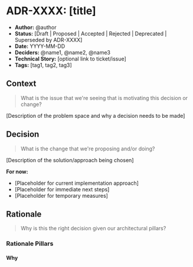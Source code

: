 # ADR-XXXX: [title]

- **Author:** @author
- **Status:** [Draft | Proposed | Accepted | Rejected | Deprecated | Superseded by ADR-XXXX]
- **Date:** YYYY-MM-DD
- **Deciders:** @name1, @name2, @name3
- **Technical Story:** [optional link to ticket/issue]
- **Tags:** [tag1, tag2, tag3]

## Context
> What is the issue that we're seeing that is motivating this decision or change?

[Description of the problem space and why a decision needs to be made]

## Decision
> What is the change that we're proposing and/or doing?

[Description of the solution/approach being chosen]

**For now:**
- [Placeholder for current implementation approach]
- [Placeholder for immediate next steps]
- [Placeholder for temporary measures]

## Rationale
> Why is this the right decision given our architectural pillars?

### Rationale Pillars

#### Why <title> (**<status>**)

- **Pillar 1 (e.g., Stability and Support)**
  - Supporting detail 1
  - Supporting detail 2

- **Pillar 2 (e.g., Ecosystem Readiness)**
  - Supporting detail 1
  - Supporting detail 2

- **Pillar 3 (e.g., Team Proficiency and Velocity)**
  - Supporting detail 1
  - Supporting detail 2

- **Pillar 4 (e.g., Modern Features without migration burden)**
  - Supporting detail 1
  - Supporting detail 2

- **Pillar 5 (e.g., Risk Management)**
  - Supporting detail 1
  - Supporting detail 2

- **Pillar 6 (e.g., Upgrade Path Considerations)**
  - Supporting detail 1
  - Supporting detail 2

## Deferred Alternatives
> What alternatives are we deferring for future consideration?

**Alternative: [Name]**
- Trigger: [What condition would make us reconsider this?]
- Timeline: [When should we revisit this?]
- Reason for deferral: [Why not now?]

**Alternative: [Name]**
- Trigger: [What condition would make us reconsider this?]
- Timeline: [When should we revisit this?]
- Reason for deferral: [Why not now?]

#### Rejected Alternatives
> What alternatives are we rejecting?

- **Alternative X**: Brief description and reason for rejection
- **Alternative Y**: Brief description and reason for rejection

## Consequences
> What becomes easier or more difficult to do because of this change?

**Positive:**
- Benefit 1
- Benefit 2
- ...

**Negative:**
- Risk 1
- Risk 2
- ...

**Mitigation Strategies:**
- ...
- ...

## Revisit Triggers

  - Condition 1 (e.g., ecosystem certification, measurable benefit)
  - Condition 2 (e.g., scheduled upgrade window with regression capacity)

## Target Sprint for Formal Decision

- **Target Sprint:** Sprint N (or timeframe) for adoption/change

## Guardrails

### Must

- Critical requirements that cannot be compromised
- Non-negotiable constraints

### Should

- Important considerations that should be followed unless there's strong justification
- Best practices and preferred approaches

### Won't

- Explicit exclusions and out-of-scope items
- Things we deliberately choose not to do

## Approvals
| Review | Reviewer | Date (YYYY-MM-DD) | Status | Notes |
|--------|----------|-------------------|---------|-------|
| Architectural Review |  |  | Pending |  |
| Security Review |  |  | Pending |  |
| SRE Review |  |  | Pending |  |

## Links

**Review Before Deciding:**  
- Performance benchmarks: /docs/benchmarks/api-performance.md  
- Security guidelines: /docs/security/security-guidelines.md  
- Architecture principles: /docs/architecture/principles.md  
- Technology radar: /docs/tech-radar/technology-radar.md  
- Cost analysis framework: /docs/cost-analysis/framework.md  
- Scalability patterns: /docs/patterns/scalability-patterns.md  
- Monitoring standards: /docs/monitoring/standards.md  
- Compliance requirements: /docs/compliance/requirements.md  

**Technology Landscape:** [Link to relevant technology documentation]  

**Product/PRD:** [Link to product requirements document]  

**Sprint Plan:**[Link to sprint planning documentation]  

**Related ADRs:**  
- [Link to related ADR]  
- [Link to related ADR]  
